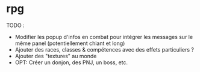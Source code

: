 # rpg

TODO :
- Modifier les popup d'infos en combat pour intégrer les messages sur le même panel (potentiellement chiant et long)
- Ajouter des races, classes & compétences avec des effets particuliers ?
- Ajouter des "textures" au monde
- OPT: Créer un donjon, des PNJ, un boss, etc.